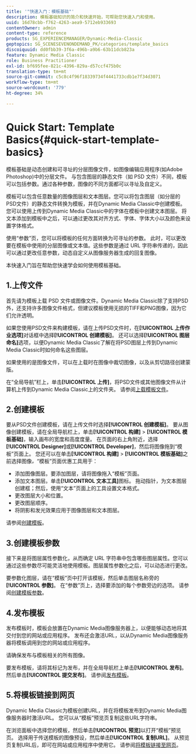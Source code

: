 ```yaml
---
title: '"快速入门：模板基础"'
description: 模板基础知识的简介和快速开始，可帮助您快速入门和使用。
uuid: 16d78cbb-f762-4263-aea9-5712eb933693
contentOwner: admin
content-type: reference
products: SG_EXPERIENCEMANAGER/Dynamic-Media-Classic
geptopics: SG_SCENESEVENONDEMAND_PK/categories/template_basics
discoiquuid: dd0fbb39-3f6a-496b-a9b6-63b11dcb823a
feature: Dynamic Media Classic
role: Business Practitioner
exl-id: bf695fee-821c-4396-829a-d57ccf475b0c
translation-type: tm+mt
source-git-commit: c5c8c4f96f18339734f4441733cdb1e7f34d3071
workflow-type: tm+mt
source-wordcount: '779'
ht-degree: 34%

---
```


# Quick Start: Template Basics{#quick-start-template-basics}

模板基础是动态创建和可寻址的分层图像文件，如图像编辑应用程序(如Adobe Photoshop)中的分层文件。 与包含图层的静态文件（如 PSD 文件）不同，模板可以包括参数。通过各种参数，图像的不同方面都可以寻址及自定义。

模板可以包含任意数量的图像图层和文本图层。您可以将包含图层（如分层的PSD文件）的静态文件转换为模板，并在Dynamic Media Classic中创建模板。 您可以使用上传到Dynamic Media Classic中的字体在模板中创建文本图层。 将文本添加到模板中之后，可以通过更改其对齐方式、字体、字体大小以及颜色来设置字体格式。

使用“参数”页，您可以将模板的任何方面转换为可寻址的参数。 此时，可以更改要在模板中使用的分层图像或文本值。这些参数是通过 URL 字符串传递的，因此可以通过更改任意参数，动态自定义从图像服务器生成的回复图像。

本快速入门旨在帮助您快速学会如何使用模板基础。

## 1.上传文件

首先请为模板上载 PSD 文件或图像文件。Dynamic Media Classic除了支持PSD外，还支持许多图像文件格式，但建议模板使用无损的TIFF和PNG图像，因为它们允许透明。

如果您使用PSD文件来构建模板，请在上传PSD文件时，在&#x200B;**[!UICONTROL 上传作业选项]**&#x200B;对话框中选择&#x200B;**[!UICONTROL 创建模板]**。 还可以选择&#x200B;**[!UICONTROL 图层命名]**&#x200B;选项，以便Dynamic Media Classic了解在将PSD图层上传到Dynamic Media Classic时如何命名这些图层。

如果使用的是图像文件，可以在上载时在图像中裁切图像，以及从剪切路径创建蒙版。

在“全局导航”栏上，单击&#x200B;**[!UICONTROL 上传]**，将PSD文件或其他图像文件从计算机上传到Dynamic Media Classic上的文件夹。 请参阅[上载模板文件](uploading-template-files.md#uploading_template_files)。

## 2.创建模板

要从PSD文件创建模板，请在上传文件时选择&#x200B;**[!UICONTROL 创建模板]**。 要从图像创建模板，请在全局导航栏上，单击&#x200B;**[!UICONTROL 构建]** > **[!UICONTROL 模板基础]**，输入画布的宽度和高度度量。 在页面的右上角附近，选择&#x200B;**[!UICONTROL Designer]**&#x200B;或&#x200B;**[!UICONTROL Developer]**，然后将图像拖到“模板”页面上。 您还可以在单击&#x200B;**[!UICONTROL 构建]** > **[!UICONTROL 模板基础]**&#x200B;之前选择图像&#x200B;*。*“模板”页面优惠工具用于：

* 添加图像图层。要添加图层，请将图像拖入“模板”页面。
* 添加文本图层。单击&#x200B;**[!UICONTROL 文本工具]**&#x200B;图标。 拖动指针，为文本图层创建框；然后，使用“文本”页面上的工具设置文本格式。
* 更改图层大小和位置。
* 更改图层顺序。
* 将阴影和发光效果应用于图像图层和文本图层。

请参阅[创建模板](creating-template.md#creating_a_template)。

## 3.创建模板参数

接下来是将图层属性参数化，从而确定 URL 字符串中包含哪些图层属性。您可以通过这些参数尽可能灵活地使用模板。图层属性参数化之后，可以动态进行更改。

要参数化图层，请在“模板”页中打开该模板，然后单击图层名称旁的&#x200B;**[!UICONTROL 参数]**。 在“参数”页上，选择要添加的每个参数旁边的选项。 请参阅[创建模板参数](creating-template-parameters.md#creating_template_parameters)。

## 4.发布模板

发布模板时，模板会放置在Dynamic Media图像服务器上，以便能够动态地将其交付到您的网站或应用程序。 发布还会激活URL，以从Dynamic Media图像服务器将模板调用到您的网站或应用程序。

请确保发布与模板相关的所有图像。

要发布模板，请将其标记为发布，并在全局导航栏上单击&#x200B;**[!UICONTROL 发布]**。 然后单击&#x200B;**[!UICONTROL 提交发布]**。 请参阅[发布模板](publishing-templates.md#publishing_templates)。

## 5.将模板链接到网页

Dynamic Media Classic为模板创建URL，并在将模板发布到Dynamic Media图像服务器时激活URL。 您可以从“模板”预览页复制这些URL字符串。

在浏览面板中选择您的模板，然后单击&#x200B;**[!UICONTROL 预览]**&#x200B;以打开“模板”预览页。 选择用于传送模板的图像预设，然后单击&#x200B;**[!UICONTROL 复制URL]**。 从预览页复制URL后，即可在网站或应用程序中使用它。 请参阅[将模板链接至网页](linking-template-web-page.md#linking_a_template_to_a_web_page)。
